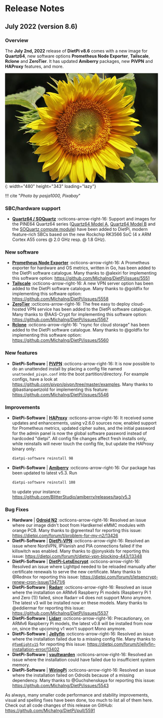 # Release Notes

## July 2022 (version 8.6)

### Overview

The **July 2nd, 2022** release of **DietPi v8.6** comes with a new image for **Quartz64**, new software options **Prometheus Node Exporter**, **Tailscale**, **Rclone** and **ZeroTier**. It has updated **Amiberry** packages, new **PiVPN** and **HAProxy** features, and more.

![daisy flowers](../assets/images/dietpi-release-v8_6.jpg){: width="480" height="343" loading="lazy"}

!!! cite "_Photo by pasja1000, Pixabay_"

### SBC/hardware support

- [**Quartz64 / SOQuartz**](../../hardware/#pine64) :octicons-arrow-right-16: Support and images for the PINE64 Quartz64 series ([Quartz64 Model A](https://www.pine64.org/quartz64a/), [Quartz64 Model B](https://www.pine64.org/quartz64b/) and the [SOQuartz compute module](https://wiki.pine64.org/wiki/SOQuartz)) have been added to DietPi, modern feature-rich SBCs based on the new Rockchip RK3566 SoC (4 x ARM Cortex A55 cores @ 2.0 GHz resp. @ 1.8 GHz).

### New software

- [**Prometheus Node Exporter**](../../software/system_stats/#prometheus-node-exporter) :octicons-arrow-right-16: A Prometheus exporter for hardware and OS metrics, written in Go, has been added to the DietPi software catalogue. Many thanks to @alexiri for implementing this software option: <https://github.com/MichaIng/DietPi/issues/5551>
- [**Tailscale**](../../software/vpn/#tailscale) :octicons-arrow-right-16: A new VPN server option has been added to the DietPi software catalogue. Many thanks to @goldfix for implementing this software option: <https://github.com/MichaIng/DietPi/issues/5558>
- [**ZeroTier**](../../software/vpn/#zerotier) :octicons-arrow-right-16: The free easy to deploy cloud-hosted VPN service has been added to the DietPi software catalogue. Many thanks to @AAS-Crypt for implementing this software option: <https://github.com/MichaIng/DietPi/issues/5567>
- [**Rclone**](../../software/cloud/#rclone) :octicons-arrow-right-16: "rsync for cloud storage" has been added to the DietPi software catalogue. Many thanks to @goldfix for implementing this software option: <https://github.com/MichaIng/DietPi/issues/5560>

### New features

- **DietPi-Software** | [**PiVPN**](../../software/vpn/#pivpn) :octicons-arrow-right-16: It is now possible to do an unattended install by placing a config file named `unattended_pivpn.conf` into the boot partition/directory. For example configs, have a look at <https://github.com/pivpn/pivpn/tree/master/examples>. Many thanks to @bastianpaetzold for implementing this feature: <https://github.com/MichaIng/DietPi/issues/5546>

### Improvements

- **DietPi-Software** | [**HAProxy**](../../software/advanced_networking/#haproxy) :octicons-arrow-right-16: It received some updates and enhancements, using v2.6.0 sources now, enabled support for Prometheus metrics, updated cipher suites, and the initial password for the admin panel is now the global software password instead of hardcoded "dietpi". All config file changes affect fresh installs only, while reinstalls will never touch the config file, but update the HAProxy binary only:

    ```sh
    dietpi-software reinstall 98
    ```

- **DietPi-Software** | [**Amiberry**](../../software/gaming/#amiberry) :octicons-arrow-right-16: Our package has been updated to latest v5.3. Run

    ```sh
    dietpi-software reinstall 108
    ```

    to update your instance: <https://github.com/BlitterStudio/amiberry/releases/tag/v5.3>

### Bug Fixes

- **Hardware** | [**Odroid N2**](../../hardware/#odroid) :octicons-arrow-right-16: Resolved an issue where our image didn't boot from Hardkernel eMMC modules with orange PCB. Many thanks to @greentea1 for reporting this issue: <https://dietpi.com/forum/t/problem-for-my-n2/13426>
- **DietPi-Software** | [**DietPi-VPN**](../../dietpi_tools/#dietpi-vpn) :octicons-arrow-right-16: Resolved an issue where NordVPN, IPVanish and PIA connections failed if the killswitch was enabled. Many thanks to @jonyskids for reporting this issue: <https://dietpi.com/forum/t/dietpi-vpn-blocking-443/13348>
- **DietPi-Software** | [**DietPi-LetsEncrypt**](../../software/system_security/#lets-encrypt) :octicons-arrow-right-16: Resolved an issue where Lighttpd needed to be reloaded manually after certificate renewals to serve the new certificate. Many thanks to @Rednox for reporting this issue: <https://dietpi.com/forum/t/letsencrypt-renew-cron-issue/13471/6>
- **DietPi-Software** | [**Radarr**](../../software/bittorrent/#radarr) :octicons-arrow-right-16: Resolved an issue where the installation on ARMv6 Raspberry Pi models (Raspberry Pi 1 and Zero (1)) failed, since Radarr v4 does not support Mono anymore. The latest v3 will be installed now on these models. Many thanks to @eddiermar for reporting this issue: <https://github.com/MichaIng/DietPi/issues/5537>
- **DietPi-Software** | [**Lidarr**](../../software/bittorrent/#lidarr) :octicons-arrow-right-16: Precautionary, on ARMv6 Raspberry Pi models, the latest v0.8 will be installed from now on, since the upcoming v1 won't support Mono anymore.
- **DietPi-Software** | [**Jellyfin**](../../software/media/#jellyfin) :octicons-arrow-right-16: Resolved an issue where the installation failed due to a missing config file. Many thanks to [`@TomEighty15`](https://dietpi.com/forum/u/tomeighty15/summary) for reporting this issue: <https://dietpi.com/forum/t/jellyfin-installation-error/13402>
- **DietPi-Software** | [**vaultwarden**](../../software/cloud/#vaultwarden) :octicons-arrow-right-16: Resolved an issue where the installation could have failed due to insufficient system memory.
- **DietPi-Software** | [**WiringPi**](../../software/hardware_projects/#wiringpi) :octicons-arrow-right-16: Resolved an issue where the installation failed on Odroids because of a missing dependency. Many thanks to @Guchshenskaya for reporting this issue: <https://github.com/MichaIng/DietPi/issues/5543>

As always, many smaller code performance and stability improvements, visual and spelling fixes have been done, too much to list all of them here. Check out all code changes of this release on GitHub: <https://github.com/MichaIng/DietPi/pull/5591>
